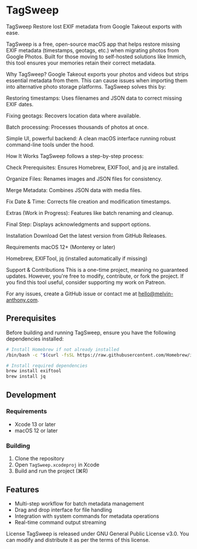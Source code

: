 # TagSweep

TagSweep
Restore lost EXIF metadata from Google Takeout exports with ease.

TagSweep is a free, open-source macOS app that helps restore missing EXIF metadata (timestamps, geotags, etc.) when migrating photos from Google Photos. Built for those moving to self-hosted solutions like Immich, this tool ensures your memories retain their correct metadata.

Why TagSweep?
Google Takeout exports your photos and videos but strips essential metadata from them. This can cause issues when importing them into alternative photo storage platforms. TagSweep solves this by:

Restoring timestamps: Uses filenames and JSON data to correct missing EXIF dates.

Fixing geotags: Recovers location data where available.

Batch processing: Processes thousands of photos at once.

Simple UI, powerful backend: A clean macOS interface running robust command-line tools under the hood.

How It Works
TagSweep follows a step-by-step process:

Check Prerequisites: Ensures Homebrew, EXIFTool, and jq are installed.

Organize Files: Renames images and JSON files for consistency.

Merge Metadata: Combines JSON data with media files.

Fix Date & Time: Corrects file creation and modification timestamps.

Extras (Work in Progress): Features like batch renaming and cleanup.

Final Step: Displays acknowledgments and support options.

Installation
Download
Get the latest version from GitHub Releases.

Requirements
macOS 12+ (Monterey or later)

Homebrew, EXIFTool, jq (installed automatically if missing)

Support & Contributions
This is a one-time project, meaning no guaranteed updates. However, you're free to modify, contribute, or fork the project. If you find this tool useful, consider supporting my work on Patreon.

For any issues, create a GitHub issue or contact me at hello@melvin-anthony.com.

## Prerequisites

Before building and running TagSweep, ensure you have the following dependencies installed:

```bash
# Install Homebrew if not already installed
/bin/bash -c "$(curl -fsSL https://raw.githubusercontent.com/Homebrew/install/HEAD/install.sh)"

# Install required dependencies
brew install exiftool
brew install jq
```

## Development

### Requirements
- Xcode 13 or later
- macOS 12 or later

### Building
1. Clone the repository
2. Open `TagSweep.xcodeproj` in Xcode
3. Build and run the project (⌘R)

## Features
- Multi-step workflow for batch metadata management
- Drag and drop interface for file handling
- Integration with system commands for metadata operations
- Real-time command output streaming

License
TagSweep is released under GNU General Public License v3.0. You can modify and distribute it as per the terms of this license.
